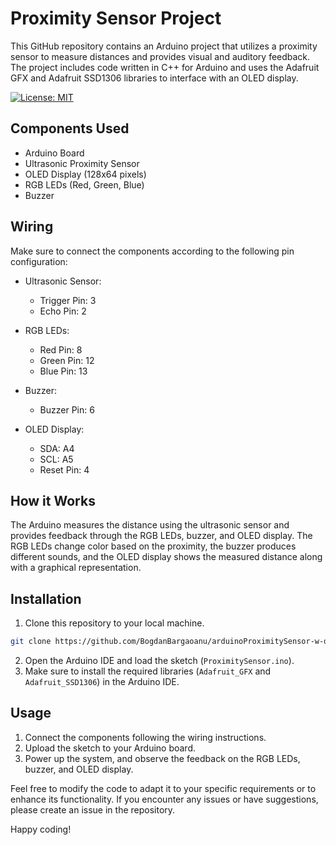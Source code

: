 # Proximity Sensor Project

This GitHub repository contains an Arduino project that utilizes a proximity sensor to measure distances and provides visual and auditory feedback. The project includes code written in C++ for Arduino and uses the Adafruit GFX and Adafruit SSD1306 libraries to interface with an OLED display.

[![License: MIT](https://img.shields.io/badge/License-MIT-g.svg)](https://opensource.org/licenses/MIT)
</p>


## Components Used
- Arduino Board
- Ultrasonic Proximity Sensor
- OLED Display (128x64 pixels)
- RGB LEDs (Red, Green, Blue)
- Buzzer

## Wiring
Make sure to connect the components according to the following pin configuration:

- Ultrasonic Sensor:
  - Trigger Pin: 3
  - Echo Pin: 2

- RGB LEDs:
  - Red Pin: 8
  - Green Pin: 12
  - Blue Pin: 13

- Buzzer:
  - Buzzer Pin: 6

- OLED Display:
  - SDA: A4
  - SCL: A5
  - Reset Pin: 4

## How it Works
The Arduino measures the distance using the ultrasonic sensor and provides feedback through the RGB LEDs, buzzer, and OLED display. The RGB LEDs change color based on the proximity, the buzzer produces different sounds, and the OLED display shows the measured distance along with a graphical representation.

## Installation
1. Clone this repository to your local machine.
```bash
git clone https://github.com/BogdanBargaoanu/arduinoProximitySensor-w-display.git
```
2. Open the Arduino IDE and load the sketch (`ProximitySensor.ino`).
3. Make sure to install the required libraries (`Adafruit_GFX` and `Adafruit_SSD1306`) in the Arduino IDE.

## Usage
1. Connect the components following the wiring instructions.
2. Upload the sketch to your Arduino board.
3. Power up the system, and observe the feedback on the RGB LEDs, buzzer, and OLED display.

Feel free to modify the code to adapt it to your specific requirements or to enhance its functionality. If you encounter any issues or have suggestions, please create an issue in the repository.

Happy coding!
